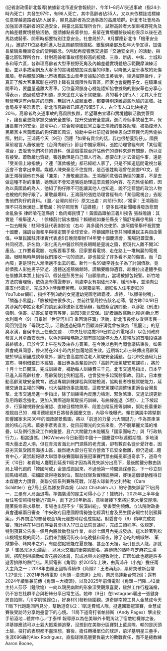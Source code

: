 (記者謝政儒新北報導)依據新北市道安會報統計，今年1~8月A1交通事故（指24小時內死亡）共發生97件，有98人死亡，其中高齡者佔35人，又以未依標誌或標線任意穿越道路者佔5人居多，顯見高齡者為交通事故的高風險群。新北市社會局為加強宣導高齡者的交通安全，與臺北區監理所合作，試辦高齡者大型車視野死角及內輪差體實境體驗活動，邀請據點長輩參加，長輩在實境體驗後紛紛表示以後在過馬路或騎車、開車時都要特別注意安全。社會局於7、8月響應新北市「機車安全月」，邀請211位路老師進入社區照顧關懷據點、銀髮俱樂部及松年大學宣導，加強長輩騎乘機車安全的使用觀念。9月起再度響應交通部「交通安全月」的活動，與臺北區監理所合作，針對高齡者事故樣態較高的板橋、三重、新店、中和、土城和永和等六區，各辦理高齡者大型車視野死角及內輪差體實境體驗示範觀摩演練活動，並以事故案例及大客車的實境體驗加深長輩的印象，以降低大型車事故的死傷風險。參與體驗的新北市板橋區玉山青年會據點的詹玉英表示，經過實際操作，才真正了解大客車駕駛在視野上確有其侷限性和盲區，回家也會提醒子女，在騎車或開車時，要盡量遠離大客車。另位臺灣腦身心機能認知協會據點的劉安華也分享心得表示，透過體驗才知道，原來坐在大客車駕駛座，真的看不到行人！尤其大車在轉彎時還有內輪差的問題，無論行人或騎車者，都要特別遠離這些危險的區域。社會局長李美珍表示，新北市高齡者已超過79萬5千人，占全市人口比快接近20％，高齡者為交通事故的高風險族群，希望藉由宣導和實境體驗活動雙管齊下，讓長輩更能掌握交通安全要領，提升交通安全意識，進而降低事故發生率，保護長輩行的安全。論壇中心／綜合報導國民黨立委王鴻薇的張姓助理，被指控涉入民眾黨主席黃國昌的狗仔跟監風波，協助中央社前記者謝幸恩向泛藍民代兜售偷拍照。對此，王鴻薇今天（9日）回應「如果有資金的話，我也很想養狗仔」。國民黨前發言人蕭敬嚴在《台灣向前行》節目中獨家爆料，張姓助理曾經有向「某個電視台」去販售他們狗仔的資料，但這個電視台評估他們的資料來源有問題，所以沒有接受。蕭敬嚴也質疑，張姓助理是自己個人行為，想要牟利才去做這件事，還是「受某個上線指使」？連「匯款帳號」都已經給人家了，只是不知道這間電視台最近會不會拿出來爆。媒體人陳東豪忍不住提問，是否張姓助理曾在臉書PO文，感謝王鴻薇讓他在外面「兼差」？蕭敬嚴認為，王鴻薇同意張姓助理的兼差，不是去做這種不對的事情，她應該不會知道張姓助理這麼具體的內容、在兜售偷拍照，因為以黃國昌的為人，他組了狗仔隊不可能讓其他人也知道，說不定藍營的政治人物也被他的狗仔跟了。蕭敬嚴爆料，王鴻薇的張姓助理曾經有向「某個電視台」去販售他們狗仔的資料。（圖／台灣向前行）原文出處：向前行(影)／獨家！王鴻薇助理不只找侯漢廷...蕭敬嚴：狗仔照兜售「這媒體」！ 更多民視新聞報導發放慰問金亂象多 律師嗆花蓮縣府：魚肉鄉民慣了！黃國昌跟拍王義川挨告 張益贍譏：其實是「檢舉達人」！徐榛蔚討隔水擋板？賴總統如兼任縣長？簡舒培轟徐甩鍋：包一包去睡覺！駐阿根廷代表謝妙宏（右4）與多國外交使節、旅阿僑領舉杯祝賀雙十國慶，強調台海和平與穩定關乎全球安全，呼籲國際社會共同維護民主與自由價值。中華民國駐菲律賓代表處9日晚間舉辦114年雙十國慶酒會，現場冠蓋雲集，共同祝酒。許名鈞／彰化馬光中醫診所院長眼睛是靈魂之窗，但現代人離不開3C產品，工作要看電腦、吃飯要看手機、回家要看電視、走在路上一堆絢麗的電視牆，眼睛無時無刻替我們接收一切的資訊，卻也接受了許多看不見的傷害。而「白內障」更是現代人漸漸邁不出去的檻。新竹一名59歲李姓女子為了討回債款，竟趁債務人彭姓男子猝逝、遺體送進殯儀館時，謊稱要瞻仰遺容，趁機拉出遺體手指在借據與本票上捺指印，假裝是彭男生前「自願借款」，當場被抓包報警。新竹地方法院審理後，依偽造有價證券罪，判處李女有期徒刑2年、緩刑5年，並須向公庫支付5萬元、完成90小時義務勞務。以開箱豪宅、網紅名人住宅走紅的YouTuber網紅，指控不到3歲的女兒遭幼兒園老師霸凌、虐待，「以膠帶封嘴」、「關進小黑屋」、「臉被輕拍很多次」，並前往警局控告該名老師，警方昨(10/9)日將涉案的李姓女老師約談到案移送新北檢偵辦，經檢察官訊問後，以涉犯《刑法》強制、傷害、妨害幼童發育等罪，諭知3萬元交保。(記者謝政儒新北報導)新北市水利局今（9）日舉辦「世界河川日 重回湳仔溝」活動，新北市長侯友宜與市民一同回到這條「母親之河」。活動透過紀錄片回顧湳仔溝從曾被譏為「黑龍江」的惡臭水溝，自侯市長上任後加速...（中央社耶路撒冷9日綜合外電報導）以色列政府發言人貝卓西安表示，以色列與哈瑪斯之間有關加薩停火及人質釋放的首階段協議最終版本，已於今天上午在埃及由各方簽署。在今晚以色列內閣會議結束後，如果與會成員同意，停火將在24小時內於加薩地區生效。近期新北市三峽傳出高齡駕駛於學區前釀成致命意外，讓社會高度關注老人駕駛安全議題。台北市交通局九日宣布，特別借鏡日本經驗，推出專為長輩設計的「高齡汽車駕駛安駕課程」，將於十月十七日開班，完成訓練者，補助每人訓練費三千元。北市交通局指出，日本早已進入超高齡社會，高齡駕駛比例相當高，也曾發生多起駕駛事故。因此，日本推動高齡駕駛安全教育，透過專屬訓練課程與駕駛檢測，協助長者檢視駕駛能力，延續交通自主權的同時，也大幅降低事故風險。這套安駕課程調整後更適合台灣長輩。北市交通局進一步指出，除了訓練場內反應力檢測、緊急煞車、交通法規更新及用路觀念強化，更加入實際道路駕駛技巧訓練，有曲線進退（S型）、上下坡起步、行穿線視野安全確認、直線目標物煞車、段差台階反應等訓練，幫助長輩重新檢視自己的 ...賴清德總統9日將發表國慶文告，內容今晚曝光。賴在演說中將擘劃影響國家未來30年的國政願景藍圖，將以「前進的力量 六大關鍵力」作為貫串演說的核心元素。藍委李彥秀直言，從目前曝光的文告來看，仍不脫華麗文藻的堆疊，以及例行施政工作的彙整，且六大關鍵力未能觸及「國家團結力」與「行政執行力」，相當遺憾。[NOWnews今日新聞]中國十一國慶暨中秋連假期間，多地湧現大量出遊人潮，但在青海省海北州門源縣的老虎溝，卻有數百名徒步愛好者，因惡劣天氣受困高海拔山區，雖然絕大部分在官方營救下已安全撤離，但仍造成...體育中心／黃崇超報導大聯盟季後賽國聯首張冠軍賽門票由衛冕軍道奇拿下，道奇今天（10日）和費城人鏖戰到延長11局才因為再見失誤分出高下，最後關鍵分數由該局上場代跑的「韓國阿成」金慧成跑回來，不過他第一時間漏踩壘包、下一秒立刻回馬槍補踏，把細節做得極致到位，幫助球隊紮實穩固勝果，賽後這個舉動獲得日本媒體大力讚賞。美聯分區系列賽殊死戰，洋基火球新秀史利特勒（Cam Schlittler）在7局上因為隊友齊森姆（Jazz Chisholm Jr.）的守備失誤留下1出局一、三壘有人局面退場。準備裝潢的屋主可得小心了！據統計，2025年上半年全台住宅使照核發量近7萬戶，創下近20年新高，意味著接下來將迎來大量交屋潮，隨著裝修需求暴增，市場也出現不少「裝潢糾紛」，受害案例頻傳。立法院財政委員會連續兩日審查「中央政府因應國際情勢強化經濟社會及民生國安韌性特別預算案」，外界關注的普發現金1萬元發放時程也成焦點。財委會今（9）稍早完成初審，預計將在14日程序委員會排入17日立法院會議程，完成三讀程序。依規定，特別預算公告後一個月內將啟動發放作業，並於七個月內完成發放。這次趁著到松山機場接機的同時，我們來到饒河街夜市吃晚餐和宵夜，除了必吃的胡椒餅、 藥燉排骨、烤肉串之外，有間甜點總能在夏夜裡、甚至冬天裡，吸引長長人龍，那就是「 御品元冰火湯圓」，以冰火交織的衝突感聞名，將傳統的熱呼呼芝麻花生湯圓，搭配刨得細緻如雪花般的冰屑，形成冰與火的極致對比，正因如此也總是許多遊客排隊的熱門店。黑幫電影《角頭》於2015年上映，由黃鴻升（小鬼）擔任兩大主角之一；2018年由顏正國執導續作《角頭2：王者再起》，票房突破新台幣1.27億元；2021年外傳電影《角頭－浪流連》上映，票房高達新台幣2億；還有2024年續集兼前傳《角頭－大橋頭》，以及2025年前傳電影《角頭－鬥陣...42歲主持人莎莎（鍾欣愉）一向以親民幽默的形象深受觀眾喜愛，雖然工作行程滿檔，仍不忘在社群平台與粉絲分享日常生活。她昨（9日）在Instagram曬出一張健身房自拍照，「川字肌微歸位」，好身材引發粉絲圍觀。道奇隊南韓工具人金慧成今天11局下代跑跑回再見分，幫助道奇以2：1氣走費城人隊，挺進國聯冠軍賽，金慧成賽後受訪時分享跑壘當下的心境。 11局下道奇打者帕赫斯（Andy Pages）擊出投手前滾地...體育中心／丁泰祥 報導原以為在美聯外卡戰淘汰了宿敵紅襪隊之後，洋基隊應該可以士氣大振乘勝追擊，沒想到在美聯分區賽對上藍鳥隊，輸的是灰頭土臉，投打的表現都不盡理想，賽後，擔任轉播單位的球評，前洋基明星三壘手，生涯696轟的Alex Rodriguez，直指球隊高層要負最大的敗戰責任，而不是總教練Aaron Boone。